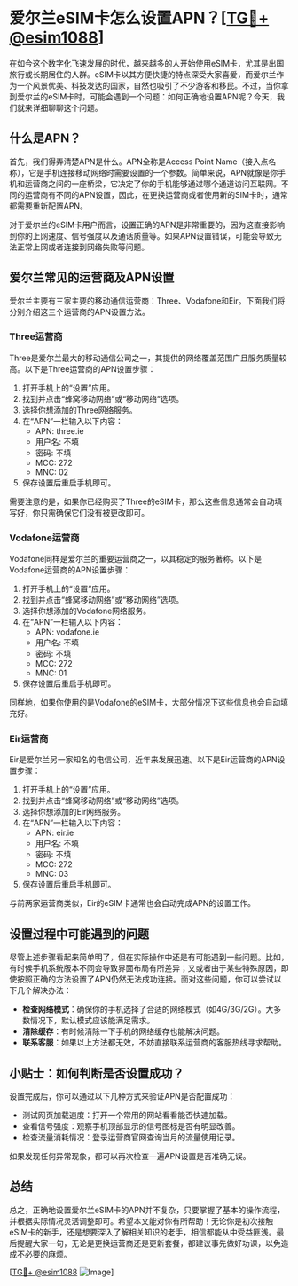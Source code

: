 # 爱尔兰eSIM卡怎么设置APN？[[TG💪+ @esim1088](https://t.me/s/esim1088)]

在如今这个数字化飞速发展的时代，越来越多的人开始使用eSIM卡，尤其是出国旅行或长期居住的人群。eSIM卡以其方便快捷的特点深受大家喜爱，而爱尔兰作为一个风景优美、科技发达的国家，自然也吸引了不少游客和移民。不过，当你拿到爱尔兰的eSIM卡时，可能会遇到一个问题：如何正确地设置APN呢？今天，我们就来详细聊聊这个问题。

## 什么是APN？

首先，我们得弄清楚APN是什么。APN全称是Access Point Name（接入点名称），它是手机连接移动网络时需要设置的一个参数。简单来说，APN就像是你手机和运营商之间的一座桥梁，它决定了你的手机能够通过哪个通道访问互联网。不同的运营商有不同的APN设置，因此，在更换运营商或者使用新的SIM卡时，通常都需要重新配置APN。

对于爱尔兰的eSIM卡用户而言，设置正确的APN是非常重要的，因为这直接影响到你的上网速度、信号强度以及通话质量等。如果APN设置错误，可能会导致无法正常上网或者连接到网络失败等问题。

## 爱尔兰常见的运营商及APN设置

爱尔兰主要有三家主要的移动通信运营商：Three、Vodafone和Eir。下面我们将分别介绍这三个运营商的APN设置方法。

### Three运营商

Three是爱尔兰最大的移动通信公司之一，其提供的网络覆盖范围广且服务质量较高。以下是Three运营商的APN设置步骤：

1. 打开手机上的“设置”应用。
2. 找到并点击“蜂窝移动网络”或“移动网络”选项。
3. 选择你想添加的Three网络服务。
4. 在“APN”一栏输入以下内容：
   - APN: three.ie
   - 用户名: 不填
   - 密码: 不填
   - MCC: 272
   - MNC: 02
5. 保存设置后重启手机即可。

需要注意的是，如果你已经购买了Three的eSIM卡，那么这些信息通常会自动填写好，你只需确保它们没有被更改即可。

### Vodafone运营商

Vodafone同样是爱尔兰的重要运营商之一，以其稳定的服务著称。以下是Vodafone运营商的APN设置步骤：

1. 打开手机上的“设置”应用。
2. 找到并点击“蜂窝移动网络”或“移动网络”选项。
3. 选择你想添加的Vodafone网络服务。
4. 在“APN”一栏输入以下内容：
   - APN: vodafone.ie
   - 用户名: 不填
   - 密码: 不填
   - MCC: 272
   - MNC: 01
5. 保存设置后重启手机即可。

同样地，如果你使用的是Vodafone的eSIM卡，大部分情况下这些信息也会自动填充好。

### Eir运营商

Eir是爱尔兰另一家知名的电信公司，近年来发展迅速。以下是Eir运营商的APN设置步骤：

1. 打开手机上的“设置”应用。
2. 找到并点击“蜂窝移动网络”或“移动网络”选项。
3. 选择你想添加的Eir网络服务。
4. 在“APN”一栏输入以下内容：
   - APN: eir.ie
   - 用户名: 不填
   - 密码: 不填
   - MCC: 272
   - MNC: 03
5. 保存设置后重启手机即可。

与前两家运营商类似，Eir的eSIM卡通常也会自动完成APN的设置工作。

## 设置过程中可能遇到的问题

尽管上述步骤看起来简单明了，但在实际操作中还是有可能遇到一些问题。比如，有时候手机系统版本不同会导致界面布局有所差异；又或者由于某些特殊原因，即使按照正确的方法设置了APN仍然无法成功连接。面对这些问题，你可以尝试以下几个解决办法：

- **检查网络模式**：确保你的手机选择了合适的网络模式（如4G/3G/2G）。大多数情况下，默认模式应该能满足需求。
- **清除缓存**：有时候清除一下手机的网络缓存也能解决问题。
- **联系客服**：如果以上方法都无效，不妨直接联系运营商的客服热线寻求帮助。

## 小贴士：如何判断是否设置成功？

设置完成后，你可以通过以下几种方式来验证APN是否配置成功：

- 测试网页加载速度：打开一个常用的网站看看能否快速加载。
- 查看信号强度：观察手机顶部显示的信号图标是否有明显改善。
- 检查流量消耗情况：登录运营商官网查询当月的流量使用记录。

如果发现任何异常现象，都可以再次检查一遍APN设置是否准确无误。

## 总结

总之，正确地设置爱尔兰eSIM卡的APN并不复杂，只要掌握了基本的操作流程，并根据实际情况灵活调整即可。希望本文能对你有所帮助！无论你是初次接触eSIM卡的新手，还是想要深入了解相关知识的老手，相信都能从中受益匪浅。最后提醒大家一句，无论是更换运营商还是更新套餐，都建议事先做好功课，以免造成不必要的麻烦。

[[TG💪+ @esim1088](https://t.me/s/esim1088) ![Image](https://i.postimg.cc/4NQfJmqS/Snipaste-2025-05-13-00-14-12.png)]